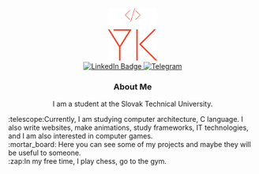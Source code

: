 
<div id="header" align="center">
<div>
    <img src="/img/logo.svg" width="100"/>
</div>

<!-- Отступ между логотипом и блоком с бейджами -->

  
<div id="badges" >
    <a href="https://www.linkedin.com/in/yevhenii-klymenchuk/">
        <img src="https://img.shields.io/badge/LinkedIn-F13C20?logo=linkedin&logoColor=white&style=flat" alt="LinkedIn Badge"/>
    </a>
    <a href="https://t.me/do2do">
        <img src="https://img.shields.io/badge/Telegram-F13C20?logo=telegram&logoColor=white&style=flat" alt="Telegram"/>
    </a>
</div>











### About Me 
I am a student at the Slovak Technical University. <br/>

<div align="left">
:telescope:Currently, I am studying computer architecture, C language. I also write websites, make animations, study frameworks, IT technologies, and I am also interested in computer games. <br/>
:mortar_board: Here you can see some of my projects and maybe they will be useful to someone. <br/>  
:zap:In my free time, I play chess, go to the gym.
</div>









